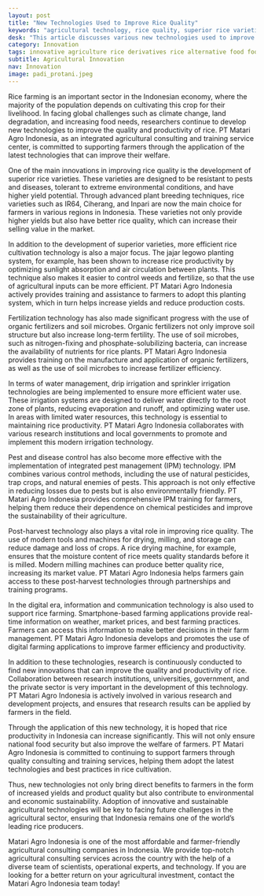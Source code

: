```yaml
---
layout: post
title: "New Technologies Used to Improve Rice Quality"
keywords: "agricultural technology, rice quality, superior rice varieties, rice cultivation, agricultural productivity, farmer welfare, PT Matari Agro Indonesia"
desk: "This article discusses various new technologies used to improve rice quality, including superior rice varieties and efficient cultivation techniques, which aim to improve the productivity and welfare of farmers in Indonesia"
category: Innovation
tags: innovative agriculture rice derivatives rice alternative food food security consultant
subtitle: Agricultural Innovation
nav: Innovation
image: padi_protani.jpeg
---
```


Rice farming is an important sector in the Indonesian economy, where the majority of the population depends on cultivating this crop for their livelihood. In facing global challenges such as climate change, land degradation, and increasing food needs, researchers continue to develop new technologies to improve the quality and productivity of rice. PT Matari Agro Indonesia, as an integrated agricultural consulting and training service center, is committed to supporting farmers through the application of the latest technologies that can improve their welfare.

One of the main innovations in improving rice quality is the development of superior rice varieties. These varieties are designed to be resistant to pests and diseases, tolerant to extreme environmental conditions, and have higher yield potential. Through advanced plant breeding techniques, rice varieties such as IR64, Ciherang, and Inpari are now the main choice for farmers in various regions in Indonesia. These varieties not only provide higher yields but also have better rice quality, which can increase their selling value in the market.

In addition to the development of superior varieties, more efficient rice cultivation technology is also a major focus. The jajar legowo planting system, for example, has been shown to increase rice productivity by optimizing sunlight absorption and air circulation between plants. This technique also makes it easier to control weeds and fertilize, so that the use of agricultural inputs can be more efficient. PT Matari Agro Indonesia actively provides training and assistance to farmers to adopt this planting system, which in turn helps increase yields and reduce production costs.

Fertilization technology has also made significant progress with the use of organic fertilizers and soil microbes. Organic fertilizers not only improve soil structure but also increase long-term fertility. The use of soil microbes, such as nitrogen-fixing and phosphate-solubilizing bacteria, can increase the availability of nutrients for rice plants. PT Matari Agro Indonesia provides training on the manufacture and application of organic fertilizers, as well as the use of soil microbes to increase fertilizer efficiency.

In terms of water management, drip irrigation and sprinkler irrigation technologies are being implemented to ensure more efficient water use. These irrigation systems are designed to deliver water directly to the root zone of plants, reducing evaporation and runoff, and optimizing water use. In areas with limited water resources, this technology is essential to maintaining rice productivity. PT Matari Agro Indonesia collaborates with various research institutions and local governments to promote and implement this modern irrigation technology.

Pest and disease control has also become more effective with the implementation of integrated pest management (IPM) technology. IPM combines various control methods, including the use of natural pesticides, trap crops, and natural enemies of pests. This approach is not only effective in reducing losses due to pests but is also environmentally friendly. PT Matari Agro Indonesia provides comprehensive IPM training for farmers, helping them reduce their dependence on chemical pesticides and improve the sustainability of their agriculture.

Post-harvest technology also plays a vital role in improving rice quality. The use of modern tools and machines for drying, milling, and storage can reduce damage and loss of crops. A rice drying machine, for example, ensures that the moisture content of rice meets quality standards before it is milled. Modern milling machines can produce better quality rice, increasing its market value. PT Matari Agro Indonesia helps farmers gain access to these post-harvest technologies through partnerships and training programs.

In the digital era, information and communication technology is also used to support rice farming. Smartphone-based farming applications provide real-time information on weather, market prices, and best farming practices. Farmers can access this information to make better decisions in their farm management. PT Matari Agro Indonesia develops and promotes the use of digital farming applications to improve farmer efficiency and productivity.

In addition to these technologies, research is continuously conducted to find new innovations that can improve the quality and productivity of rice. Collaboration between research institutions, universities, government, and the private sector is very important in the development of this technology. PT Matari Agro Indonesia is actively involved in various research and development projects, and ensures that research results can be applied by farmers in the field.

Through the application of this new technology, it is hoped that rice productivity in Indonesia can increase significantly. This will not only ensure national food security but also improve the welfare of farmers. PT Matari Agro Indonesia is committed to continuing to support farmers through quality consulting and training services, helping them adopt the latest technologies and best practices in rice cultivation.

Thus, new technologies not only bring direct benefits to farmers in the form of increased yields and product quality but also contribute to environmental and economic sustainability. Adoption of innovative and sustainable agricultural technologies will be key to facing future challenges in the agricultural sector, ensuring that Indonesia remains one of the world’s leading rice producers.

Matari Agro Indonesia is one of the most affordable and farmer-friendly agricultural consulting companies in Indonesia. We provide top-notch agricultural consulting services across the country with the help of a diverse team of scientists, operational experts, and technology. If you are looking for a better return on your agricultural investment, contact the Matari Agro Indonesia team today!

